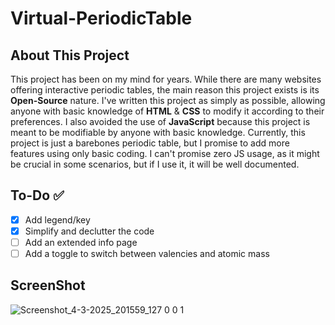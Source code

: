 # Virtual-PeriodicTable

## About This Project

This project has been on my mind for years. While there are many websites offering interactive periodic tables, the main reason this project exists is its **Open-Source** nature. I've written this project as simply as possible, allowing anyone with basic knowledge of **HTML** & **CSS** to modify it according to their preferences. I also avoided the use of **JavaScript** because this project is meant to be modifiable by anyone with basic knowledge. Currently, this project is just a barebones periodic table, but I promise to add more features using only basic coding. I can't promise zero JS usage, as it might be crucial in some scenarios, but if I use it, it will be well documented.

## To-Do ✅

- [x] Add legend/key
- [x] Simplify and declutter the code
- [ ] Add an extended info page
- [ ] Add a toggle to switch between valencies and atomic mass
## ScreenShot


![Screenshot_4-3-2025_201559_127 0 0 1](https://github.com/user-attachments/assets/c4187282-228d-4ed6-b98f-32e889fe6668)
